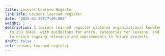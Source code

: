 ```yaml
---
title: Lessons Learned Register
linkTitle: Lessons learned register
date: '2025-04-29T17:09:00Z'
weight: 1
description: A lessons learned register captures organizational knowledge according
  to ISO 30401, with guidelines for entry, categories for lessons, and a review process
  to ensure ongoing relevance and improvements in future projects.
draft: false
ref: lessons-learned-register
---
```


